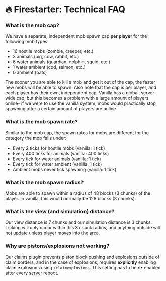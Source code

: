 # 🔥 Firestarter: Technical FAQ

### What is the mob cap?
We have a separate, independent mob spawn cap **per player** for the following mob types:  
* 16 hostile mobs (zombie, creeper, etc.)
* 3 animals (pig, cow, rabbit, etc.)
* 6 water animals (guardian, dolphin, squid, etc.)
* 1 water ambient (cod, salmon, etc.)
* 0 ambient (bats)

The sooner you are able to kill a mob and get it out of the cap, the faster new mobs will be able to spawn. Also note that the cap is per player, and each player has their own, independent cap. Vanilla has a global, server-wide cap, but this becomes a problem with a large amount of players online- if we were to use the vanilla system, mobs would practically stop spawning after a certain amount of players are online.

### What is the mob spawn rate?
Similar to the mob cap, the spawn rates for mobs are different for the category the mob falls under:
* Every 2 ticks for hostile mobs (vanilla: 1 tick)
* Every 400 ticks for animals (vanilla: 400 ticks)
* Every tick for water animals (vanilla: 1 tick)
* Every tick for water ambient (vanilla: 1 tick)
* Ambient mobs never tick spawning (vanilla: 1 tick)

### What is the mob spawn radius?
Mobs are able to spawn within a radius of 48 blocks (3 chunks) of the player. In vanilla, this would normally be 128 blocks (8 chunks).

### What is the view (and simulation) distance?
Our view distance is 7 chunks and our simulation distance is 3 chunks. Ticking will only occur within this 3 chunk radius, and anything outside will not update unless player moves into the area.

### Why are pistons/explosions not working?
Our claims plugin prevents piston block pushing and explosions outside of claim borders, and in the case of explosions, requires **explicitly** enabling claim explosions using `/claimexplosions`. This setting has to be re-enabled after every server reboot.
